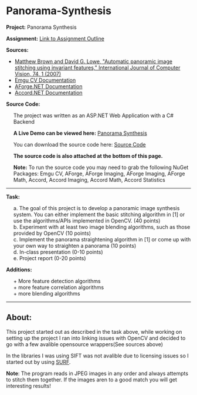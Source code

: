 # Panorama-Synthesis

<p><b>Project:</b> Panorama Synthesis</p>
<p><b>Assignment:</b> <a href="http://web.cecs.pdx.edu/~fliu/courses/cs410/prj2.htm">Link to Assignment Outline</a></p>
<p><b>Sources:</b></p>
<ul>
  <li><a href="http://www.cs.ubc.ca/~lowe/papers/07brown.pdf">Matthew Brown and David G. Lowe, "Automatic panoramic image stitching using invariant features," International Journal of Computer Vision, 74, 1 (2007)</a></li>
  <li><a href="http://www.emgu.com/wiki/index.php/Documentation">Emgu CV Documentation</a></li>
  <li><a href="http://www.aforgenet.com/framework/docs/">AForge.NET Documentation</a></li>
  <li><a href="http://accord-framework.net/docs/html/R_Project_Accord_NET.htm">Accord.NET Documentation</a></li>
</ul>

<p><b>Source Code:</b></p>
<div style="margin-left:20px;">
  <p>The project was written as an ASP.NET Web Application with a C# Backend</p>
  <p><b>A Live Demo can be viewed here:</b> <a href="https://projects.laxer.net/Panorama%20Synthesis/">Panorama Synthesis</a></p>
  <p>You can download the source code here: <a href="https://projects.laxer.net/Panorama%20Synthesis/project.zip">Source Code</a></p>
  <p><b>The source code is also attached at the bottom of this page.</b></p>
  
  <p><b>Note:</b> To run the source code you may need to grab the following NuGet Packages: Emgu CV, AForge, AForge Imaging, AForge Imaging, AForge Math, Accord, Accord Imaging, Accord Math, Accord Statistics</p>
</div>
<hr/>
<p><b>Task:</b></p>
<div style="margin-left:20px;">
  <p>a. The goal of this project is to develop a panoramic image synthesis system. You can either implement the basic stitching algorithm in [1] or use the algorithms/APIs implemented in OpenCV. (40 points)<br/>
  b. Experiment with at least two image blending algorithms, such as those provided by OpenCV (10 points)<br/>
  c. Implement the panorama straightening algorithm in [1] or come up with your own way to straighten a panorama  (10 points)<br/>
  d. In-class presentation (0-10 points)<br/>
  e. Project report (0-20 points)</p>
</div>

<p><b>Additions:</b></p>
<div style="margin-left:20px;">
  <p>+ More feature detection algorithms<br/>+ more feature correlation algorithms<br/>+ more blending algorithms</p>
</div>
<hr/>
<h2>About:</h2>
<p>This project started out as described in the task above, while working on setting up the project I ran into linking issues with OpenCV and decided to go with a few avalible opensource wrappers(See sources above)</p>
<p>In the libraries I was using SIFT was not avalible due to licensing issues so I started out by using <a href="https://en.wikipedia.org/wiki/Speeded_up_robust_features">SURF</a>.<p>
<p><b>Note</b>: The program reads in JPEG images in any order and always attempts to stitch them together. If the images aren to a good match you will get interesting results!</p>
